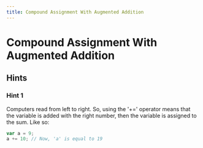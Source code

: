 ```yaml
---
title: Compound Assignment With Augmented Addition
---
```

# Compound Assignment With Augmented Addition

## Hints

### Hint 1
Computers read from left to right. So, using the '+=' operator means that the variable is added with the right number, then the variable is assigned to the sum. Like so:
```js
var a = 9;
a += 10; // Now, 'a' is equal to 19
```
